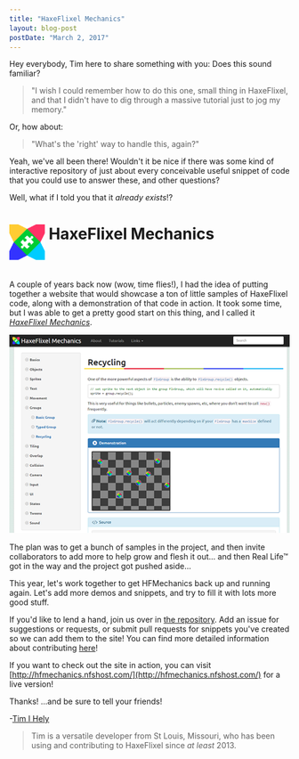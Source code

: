 ```yaml
---
title: "HaxeFlixel Mechanics"
layout: blog-post
postDate: "March 2, 2017"
---
```


Hey everybody, Tim here to share something with you: Does this sound familiar?

> "I wish I could remember how to do this one, small thing in HaxeFlixel, and that I didn't have to dig through a massive tutorial just to jog my memory."

Or, how about:

> "What's the 'right' way to handle this, again?"

Yeah, we've all been there! Wouldn't it be nice if there was some kind of interactive repository of just about every conceivable useful snippet of code that you could use to answer these, and other questions?

Well, what if I told you that it _already exists_!?

<object width="725" height="85" data="/images/blog/title-logo.swf" style="display: block !important;">
    <param name="wmode" value="transparent">
  <h1><img src="/images/blog/hfm-logo.svg" width="64" style="vertical-align:text-top;" alt="HaxeFlixel Logo"> HaxeFlixel Mechanics</h1>
</object>

A couple of years back now (wow, time flies!), I had the idea of putting together a website that would showcase a ton of little samples of HaxeFlixel code, along with a demonstration of that code in action. It took some time, but I was able to get a pretty good start on this thing, and I called it [_HaxeFlixel Mechanics_](https://github.com/HaxeFlixel/haxeflixel-mechanics).

![](/images/blog/hfscreen.png)

The plan was to get a bunch of samples in the project, and then invite collaborators to add more to help grow and flesh it out... and then Real Life&trade; got in the way and the project got pushed aside...

This year, let's work together to get HFMechanics back up and running again. Let's add more demos and snippets, and try to fill it with lots more good stuff.

If you'd like to lend a hand, join us over in [the repository](https://github.com/HaxeFlixel/haxeflixel-mechanics). Add an issue for suggestions or requests, or submit pull requests for snippets you've created so we can add them to the site! You can find more detailed information about contributing [here](https://github.com/HaxeFlixel/haxeflixel-mechanics/wiki/Contributing)!

If you want to check out the site in action, you can visit [http://hfmechanics.nfshost.com/](http://hfmechanics.nfshost.com/) for a live version!

Thanks! ...and be sure to tell your friends!

-[Tim I Hely](http://tims-world.com/)

> Tim is a versatile developer from St Louis, Missouri, who has been using and contributing to HaxeFlixel since _at least_ 2013.
